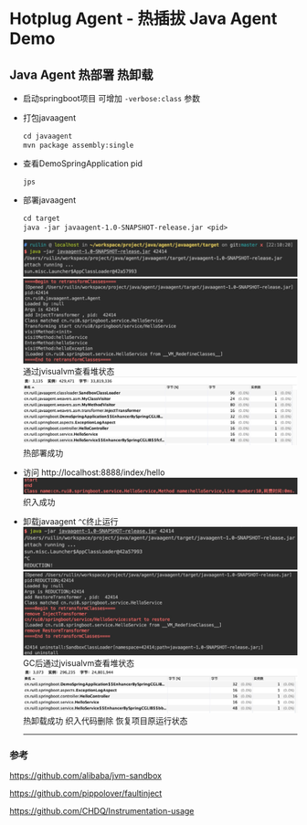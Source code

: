 # Hotplug Agent - 热插拔 Java Agent Demo

## Java Agent 热部署 热卸载

* 启动springboot项目 可增加 `-verbose:class` 参数

* 打包javaagent
  ```
  cd javaagent
  mvn package assembly:single
  ```

* 查看DemoSpringApplication pid
  ```
  jps
  ```

* 部署javaagent
  ```
  cd target
  java -jar javaagent-1.0-SNAPSHOT-release.jar <pid>
  ```
  ![](./images/start.jpg)
  ![](./images/add.jpg)
  通过jvisualvm查看堆状态
  ![](./images/load.jpg)
  热部署成功
  
* 访问 http://localhost:8888/index/hello
  ![](./images/weaver.jpg)
  织入成功
  
* 卸载javaagent
  `^C`终止运行
  ![](./images/stop.jpg)
  ![](./images/remove.jpg)
  GC后通过jvisualvm查看堆状态
  ![](./images/unload.jpg)
  热卸载成功 织入代码删除 恢复项目原运行状态
  
  ---
### 参考
https://github.com/alibaba/jvm-sandbox

https://github.com/pippolover/faultinject

https://github.com/CHDQ/Instrumentation-usage
